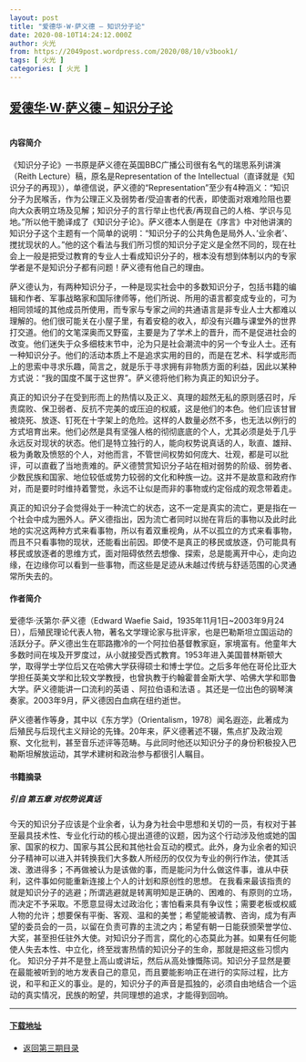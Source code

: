 ```yaml
---
layout: post
title: "爱德华·W·萨义德 – 知识分子论"
date: 2020-08-10T14:24:12.000Z
author: 火光
from: https://2049post.wordpress.com/2020/08/10/v3book1/
tags: [ 火光 ]
categories: [ 火光 ]
---
```

<!--1597069452000-->
[爱德华·W·萨义德 – 知识分子论](https://2049post.wordpress.com/2020/08/10/v3book1/)
------

<div>
<figure class="wp-block-image"><img src="https://static.zlibcdn.com/covers/books/f7/7a/08/f77a08ca21efc161333a0cede3b2d9eb.jpg" alt="" /></figure><h4>内容简介</h4><p>《知识分子论》一书原是萨义德在英国BBC广播公司很有名气的瑞思系列讲演（Reith Lecture）稿，原名是Representation of the Intellectual（直译就是《知识分子的再现》），单德信说，萨义德的“Representation”至少有4种涵义：“知识分子为民喉舌，作为公理正义及弱势者/受迫害者的代表，即使面对艰难险阻也要向大众表明立场及见解；知识分子的言行举止也代表/再现自己的人格、学识与见地。”所以他干脆译成了《知识分子论》。萨义德本人倒是在《序言》中对他讲演的知识分子这个主题有一个简单的说明：“知识分子的公共角色是局外人、&#8217;业余者&#8217;、搅扰现状的人。”他的这个看法与我们所习惯的知识分子定义是全然不同的，现在社会上一般是把受过教育的专业人士看成知识分子的，根本没有想到体制以内的专家学者是不是知识分子都有问题！萨义德有他自己的理由。</p><p>萨义德认为，有两种知识分子，一种是现实社会中的多数知识分子，包括书籍的编辑和作者、军事战略家和国际律师等，他们所说、所用的语言都变成专业的，可为相同领域的其他成员所使用，而专家与专家之间的共通语言是非专业人士大都难以理解的。他们很可能关在小屋子里，有着安稳的收入，却没有兴趣与课堂外的世界打交道。他们的文笔深奥而又野蛮，主要是为了学术上的晋升，而不是促进社会的改变。他们迷失于众多细枝末节中，沦为只是社会潮流中的另一个专业人士。还有一种知识分子。他们的活动本质上不是追求实用的目的，而是在艺术、科学或形而上的思索中寻求乐趣，简言之，就是乐于寻求拥有非物质方面的利益，因此以某种方式说：“我的国度不属于这世界”。萨义德将他们称为真正的知识分子。</p><p>真正的知识分子在受到形而上的热情以及正义、真理的超然无私的原则感召时，斥责腐败、保卫弱者、反抗不完美的或压迫的权威，这是他们的本色。他们应该甘冒被烧死、放逐、钉死在十字架上的危险。这样的人数量必然不多，也无法以例行的方式培育出来。他们必然是具有坚强人格的彻彻底底的个人，尤其必须是处于几乎永远反对现状的状态。他们是特立独行的人，能向权势说真话的人，耿直、雄辩、极为勇敢及愤怒的个人，对他而言，不管世间权势如何庞大、壮观，都是可以批评，可以直截了当地责难的。萨义德赞赏知识分子站在相对弱势的阶级、弱势者、少数民族和国家、地位较低或势力较弱的文化和种族一边。这并不是故意和政府作对，而是要时时维持着警觉，永远不让似是而非的事物或约定俗成的观念带着走。</p><p>真正的知识分子会觉得处于一种流亡的状态，这不一定是真实的流亡，更是指在一个社会中成为圈外人。萨义德指出，因为流亡者同时以抛在背后的事物以及此时此地的实况这两种方式来看事物，所以有着双重视角，从不以孤立的方式来看事物，而且不只看事物的现状，还能看出前因。即使不是真正的移民或放逐，仍可能具有移民或放逐者的思维方式，面对阻碍依然去想像、探索，总是能离开中心，走向边缘，在边缘你可以看到一些事物，而这些是足迹从未越过传统与舒适范围的心灵通常所失去的。</p><h4>作者简介</h4><p>爱德华·沃第尔·萨义德（Edward Waefie Said，1935年11月1日~2003年9月24日），后殖民理论代表人物，著名文学理论家与批评家，也是巴勒斯坦立国运动的活跃分子。萨义德出生在耶路撒冷的一个阿拉伯基督教家庭，家境富有。他童年大多数时间在埃及开罗度过，从小就接受西式教育。1953年进入美国普林斯顿大学，取得学士学位后又在哈佛大学获得硕士和博士学位。之后多年他在哥伦比亚大学担任英美文学和比较文学教授，也曾执教于约翰霍普金斯大学、哈佛大学和耶鲁大学。萨义德能讲一口流利的英语 、阿拉伯语和法语 。其还是一位出色的钢琴演奏家。2003年9月，萨义德因白血病在纽约逝世。</p><p>萨义德著作等身，其中以《东方学》（Orientalism，1978）闻名遐迩，此著成为后殖民与后现代主义辩论的先锋。20年来，萨义德著述不辍，焦点扩及政治观察、文化批判，甚至音乐述评等范畴。与此同时他还以知识分子的身份积极投入巴勒斯坦解放运动，其学术建树和政治参与都很引人瞩目。</p><h4>书籍摘录</h4><h5>引自 第五章 对权势说真话</h5><p>今天的知识分子应该是个业余者，认为身为社会中思想和关切的一员，有权对于甚至最具技术性、专业化行动的核心提出道德的议题，因为这个行动涉及他或她的国家、国家的权力、国家与其公民和其他社会互动的模式。此外，身为业余者的知识分子精神可以进入并转换我们大多数人所经历的仅仅为专业的例行作法，使其活泼、激进得多；不再做被认为是该做的事，而是能问为什么做这件事，谁从中获利，这件事如何能重新连接上个人的计划和原创性的思想。 在我看来最该指责的就是知识分子的逃避；所谓逃避就是转离明知是正确的、困难的、有原则的立场，而决定不予采取。不愿意显得太过政治化；害怕看来具有争议性；需要老板或权威人物的允许；想要保有平衡、客观、温和的美誉；希望能被请教、咨询，成为有声望的委员会的一员，以留在负责可靠的主流之内；希望有朝一日能获颁荣誉学位、大奖，甚至担任驻外大使。对知识分子而言，腐化的心态莫此为甚。如果有任何能使人失去本性、中立化，终至戕害热情的知识分子的生命，那就是把这些习惯内化。 知识分子并不是登上高山或讲坛，然后从高处慷慨陈词。知识分子显然是要在最能被听到的地方发表自己的意见，而且要能影响正在进行的实际过程，比方说，和平和正义的事业。是的，知识分子的声音是孤独的，必须自由地结合一个运动的真实情况，民族的盼望，共同理想的追求，才能得到回响。</p><hr class="wp-block-separator" /><h4><a href="https://b-ok.cc/book/3556183/51ea2f">下载地址</a></h4><nav  class="wp-block-navigation" ><ul class="wp-block-navigation__container"><li class="wp-block-navigation-link"><a class="wp-block-navigation-link__content"  href="https://2049post.wordpress.com/v3index/"><span class="wp-block-navigation-link__label">返回第三期目录</span></a></li></ul></nav><p></p>
</div>
